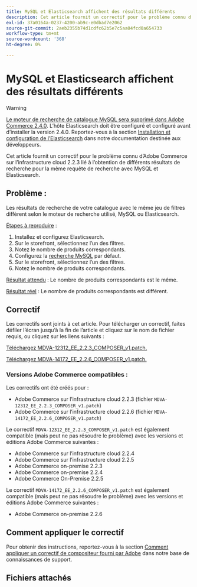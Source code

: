 ```yaml
---
title: MySQL et Elasticsearch affichent des résultats différents
description: Cet article fournit un correctif pour le problème connu d’Adobe Commerce sur l’infrastructure cloud 2.2.3 lié à l’obtention de différents résultats de recherche pour la même requête de recherche avec MySQL et Elasticsearch.
exl-id: 37a0164a-0237-4200-ab9c-e0dbad7e2062
source-git-commit: 2aeb2355b74d1cdfc62b5e7c5aa04fcd0a654733
workflow-type: tm+mt
source-wordcount: '368'
ht-degree: 0%

---
```


# MySQL et Elasticsearch affichent des résultats différents

>[!WARNING]
>
> [Le moteur de recherche de catalogue MySQL sera supprimé dans Adobe Commerce 2.4.0](/help/announcements/adobe-commerce-announcements/mysql-catalog-search-engine-will-be-removed-in-magento-2-4-0.md). L’hôte Elasticsearch doit être configuré et configuré avant d’installer la version 2.4.0. Reportez-vous à la section [Installation et configuration de l’Elasticsearch](https://experienceleague.adobe.com/en/docs/commerce-operations/configuration-guide/search/overview-search) dans notre documentation destinée aux développeurs.

Cet article fournit un correctif pour le problème connu d’Adobe Commerce sur l’infrastructure cloud 2.2.3 lié à l’obtention de différents résultats de recherche pour la même requête de recherche avec MySQL et Elasticsearch.

## Problème :

Les résultats de recherche de votre catalogue avec le même jeu de filtres diffèrent selon le moteur de recherche utilisé, MySQL ou Elasticsearch.

<u>Étapes à reproduire</u> :

1. Installez et configurez Elasticsearch.
1. Sur le storefront, sélectionnez l’un des filtres.
1. Notez le nombre de produits correspondants.
1. Configurez la [recherche MySQL](/help/announcements/adobe-commerce-announcements/mysql-catalog-search-engine-will-be-removed-in-magento-2-4-0.md) par défaut.
1. Sur le storefront, sélectionnez l’un des filtres.
1. Notez le nombre de produits correspondants.

<u>Résultat attendu</u> :
Le nombre de produits correspondants est le même.

<u>Résultat réel</u> :
Le nombre de produits correspondants est différent.

## Correctif

Les correctifs sont joints à cet article. Pour télécharger un correctif, faites défiler l’écran jusqu’à la fin de l’article et cliquez sur le nom de fichier requis, ou cliquez sur les liens suivants :

[Téléchargez MDVA-12312\_EE\_2.2.3\_COMPOSER\_v1.patch.](assets/MDVA-12312_EE_2.2.3_COMPOSER_v1.patch.zip)

[Téléchargez MDVA-14172\_EE\_2.2.6\_COMPOSER\_v1.patch.](assets/MDVA-14172_EE_2.2.6_COMPOSER_v1.patch.zip)

### Versions Adobe Commerce compatibles :

Les correctifs ont été créés pour :

* Adobe Commerce sur l’infrastructure cloud 2.2.3 (fichier `MDVA-12312_EE_2.2.3_COMPOSER_v1.patch`)
* Adobe Commerce sur l’infrastructure cloud 2.2.6 (fichier `MDVA-14172_EE_2.2.6_COMPOSER_v1.patch`)

Le correctif `MDVA-12312_EE_2.2.3_COMPOSER_v1.patch` est également compatible (mais peut ne pas résoudre le problème) avec les versions et éditions Adobe Commerce suivantes :

* Adobe Commerce sur l’infrastructure cloud 2.2.4
* Adobe Commerce sur l’infrastructure cloud 2.2.5
* Adobe Commerce on-premise 2.2.3
* Adobe Commerce on-premise 2.2.4
* Adobe Commerce On-Premise 2.2.5

Le correctif `MDVA-14172_EE_2.2.6_COMPOSER_v1.patch` est également compatible (mais peut ne pas résoudre le problème) avec les versions et éditions Adobe Commerce suivantes :

* Adobe Commerce on-premise 2.2.6

## Comment appliquer le correctif

Pour obtenir des instructions, reportez-vous à la section [Comment appliquer un correctif de compositeur fourni par Adobe](/help/how-to/general/how-to-apply-a-composer-patch-provided-by-magento.md) dans notre base de connaissances de support.

## Fichiers attachés
